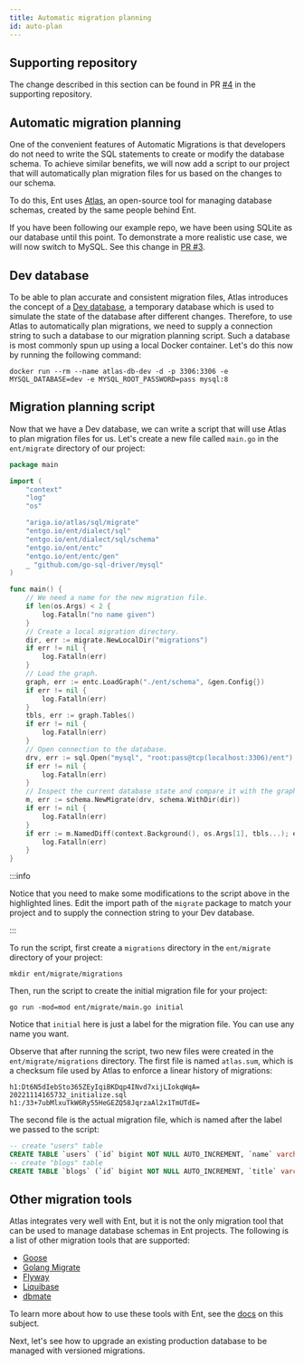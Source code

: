 ```yaml
---
title: Automatic migration planning
id: auto-plan
---
```

## Supporting repository

The change described in this section can be found in PR [#4](https://github.com/rotemtam/ent-versioned-migrations-demo/pull/4/files)
in the supporting repository.

## Automatic migration planning

One of the convenient features of Automatic Migrations is that developers do not
need to write the SQL statements to create or modify the database schema. To 
achieve similar benefits, we will now add a script to our project that will 
automatically plan migration files for us based on the changes to our schema. 

To do this, Ent uses [Atlas](https://atlasgo.io), an open-source tool for managing database
schemas, created by the same people behind Ent. 

If you have been following our example repo, we have been using SQLite as our database
until this point. To demonstrate a more realistic use case, we will now switch to MySQL.
See this change in [PR #3](https://github.com/rotemtam/ent-versioned-migrations-demo/pull/3/files).

## Dev database

To be able to plan accurate and consistent migration files, Atlas introduces the
concept of a [Dev database](https://atlasgo.io/concepts/dev-database), a temporary
database which is used to simulate the state of the database after different changes.
Therefore, to use Atlas to automatically plan migrations, we need to supply a connection
string to such a database to our migration planning script. Such a database is most commonly 
spun up using a local Docker container. Let's do this now by running the following command:

```shell
docker run --rm --name atlas-db-dev -d -p 3306:3306 -e MYSQL_DATABASE=dev -e MYSQL_ROOT_PASSWORD=pass mysql:8
```

## Migration planning script

Now that we have a Dev database, we can write a script that will use Atlas to plan
migration files for us. Let's create a new file called `main.go` in the `ent/migrate` directory
of our project:

```go title=ent/migrate/main.go
package main

import (
    "context"
    "log"
    "os"

    "ariga.io/atlas/sql/migrate"
    "entgo.io/ent/dialect/sql"
    "entgo.io/ent/dialect/sql/schema"
    "entgo.io/ent/entc"
    "entgo.io/ent/entc/gen"
    _ "github.com/go-sql-driver/mysql"
)

func main() {
    // We need a name for the new migration file.
    if len(os.Args) < 2 {
        log.Fatalln("no name given")
    }
    // Create a local migration directory.
    dir, err := migrate.NewLocalDir("migrations")
    if err != nil {
        log.Fatalln(err)
    }
    // Load the graph.
    graph, err := entc.LoadGraph("./ent/schema", &gen.Config{})
    if err != nil {
        log.Fatalln(err)
    }
    tbls, err := graph.Tables()
    if err != nil {
        log.Fatalln(err)
    }
    // Open connection to the database.
    drv, err := sql.Open("mysql", "root:pass@tcp(localhost:3306)/ent")
    if err != nil {
        log.Fatalln(err)
    }
    // Inspect the current database state and compare it with the graph.
    m, err := schema.NewMigrate(drv, schema.WithDir(dir))
    if err != nil {
        log.Fatalln(err)
    }
    if err := m.NamedDiff(context.Background(), os.Args[1], tbls...); err != nil {
        log.Fatalln(err)
    }
}
```

:::info

Notice that you need to make some modifications to the script above in the highlighted lines.
Edit the import path of the `migrate` package to match your project and to supply the connection 
string to your Dev database.

:::

To run the script, first create a `migrations` directory in the `ent/migrate` directory of your
project:

```text
mkdir ent/migrate/migrations
```

Then, run the script to create the initial migration file for your project:

```shell
go run -mod=mod ent/migrate/main.go initial
```
Notice that `initial` here is just a label for the migration file. You can use any name you want.

Observe that after running the script, two new files were created in the `ent/migrate/migrations`
directory. The first file is named `atlas.sum`, which is a checksum file used by Atlas to enforce
a linear history of migrations:

```text title=ent/migrate/migrations/atlas.sum
h1:Dt6N5dIebSto365ZEyIqiBKDqp4INvd7xijLIokqWqA=
20221114165732_initialize.sql h1:/33+7ubMlxuTkW6Ry55HeGEZQ58JqrzaAl2x1TmUTdE=
```

The second file is the actual migration file, which is named after the label we passed to the
script:

```sql title=ent/migrate/migrations/20221114165732_initial.sql
-- create "users" table
CREATE TABLE `users` (`id` bigint NOT NULL AUTO_INCREMENT, `name` varchar(255) NOT NULL, `email` varchar(255) NOT NULL, PRIMARY KEY (`id`), UNIQUE INDEX `email` (`email`)) CHARSET utf8mb4 COLLATE utf8mb4_bin;
-- create "blogs" table
CREATE TABLE `blogs` (`id` bigint NOT NULL AUTO_INCREMENT, `title` varchar(255) NOT NULL, `body` longtext NOT NULL, `created_at` timestamp NOT NULL, `user_blog_posts` bigint NULL, PRIMARY KEY (`id`), CONSTRAINT `blogs_users_blog_posts` FOREIGN KEY (`user_blog_posts`) REFERENCES `users` (`id`) ON DELETE SET NULL) CHARSET utf8mb4 COLLATE utf8mb4_bin;
```

## Other migration tools

Atlas integrates very well with Ent, but it is not the only migration tool that can be used
to manage database schemas in Ent projects. The following is a list of other migration tools
that are supported:
* [Goose](https://github.com/pressly/goose)
* [Golang Migrate](https://github.com/golang-migrate/migrate)
* [Flyway](https://flywaydb.org)
* [Liquibase](https://www.liquibase.org)
* [dbmate](https://github.com/amacneil/dbmate)

To learn more about how to use these tools with Ent, see the [docs](https://entgo.io/docs/versioned-migrations#create-a-migration-files-generator) on this subject.

Next, let's see how to upgrade an existing production database to be managed with versioned migrations. 
